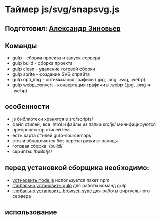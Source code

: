 Таймер js/svg/snapsvg.js
=====================

Подготовил: [Александр Зиновьев](http://uzinok.ru/)
-----------------------------------

Команды
-----------------------------------

* gulp - сборка проекта и запуск сервера
* gulp build - сборка проекта
* gulp clean - удаление готовой сборки
* gulp sprite - создание SVG спрайта
* gulp opti_img - оптимизация графики (.jpg, .png, .svg, .webp)
* gulp webp_convert - конвертация графики в .webp (.jpg, .png => .webp)

особенности
-----------------------------------

* js библиотеки хранятся в src/scripts/
* файл стилей, все .html и файлы из папки src/js/ минифицируются
* препроцессор стилей less
* есть карта стилей gulp-sourcemaps
* стили обновляются без перезагрузки страницы
* готовая сборка: /build/
* скрипты: /build/js/

перед установкой сборщика необходимо:
-----------------------------------

* [устнаовить node.js](https://nodejs.org/) используется пакет npm
* [глобально установить gulp](https://gulpjs.com/) для работы команд gulp
* [глобально установить browser-sync](https://browsersync.io/) для работы виртуального сервера

использование
-----------------------------------

<!DOCTYPE html>
<html lang="ru">

<head>
  <meta charset="UTF-8">
  <meta name="viewport" content="width=device-width, initial-scale=1.0">
  <meta http-equiv="X-UA-Compatible" content="ie=edge">
  <title>Timer svg </title>
</head>

<body>

  <div class="timer timer-js"></div>
  <div class="timer timer1-js"></div>


  <script src="путь_до_скрипта/timer.min.js"></script>

  <script>
    window.onload = function () {


      var
        
        // блок в котором будет таймер
        myBlockTimer = document.querySelector(".timer-js"),
        
        // старт для обратного отсчета
        // часы
        hh = 111, // 99
        // минуты
        mm = 12,
        // секунды
        ss = 13;

      svgTimer(myBlockTimer, hh, mm, ss);

      // время по умолчанию 15 минут
      svgTimer(document.querySelector(".timer1-js"));

    };
  </script>
</body>

</html>
